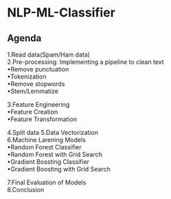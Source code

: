 # NLP-ML-Classifier
## Agenda

1.Read data(Spam/Ham data)  
2.Pre-processing: Implementing a pipeline to clean text    
   •Remove punctuation  
   •Tokenization    
   •Remove stopwords   
   •Stem/Lemmatize  

3.Feature Engineering     
   •Feature Creation    
   •Feature Transformation   

4.Split data
5.Data Vectorization    
6.Machine Larening Models    
   •Random Forest Classifier    
   •Random Forest with Grid Search   
   •Gradient Bossting Classifier    
   •Gradient Boosting with Grid Search     

7.Final Evaluation of Models   
8.Conclusion    
